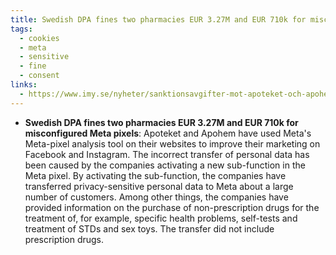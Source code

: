 ```yaml
---
title: Swedish DPA fines two pharmacies EUR 3.27M and EUR 710k for misconfigured Meta pixels
tags:
  - cookies
  - meta
  - sensitive
  - fine
  - consent
links:
  - https://www.imy.se/nyheter/sanktionsavgifter-mot-apoteket-och-apohem-for-overforing-av-personuppgifter-till-meta/
---
```

- **Swedish DPA fines two pharmacies EUR 3.27M and EUR 710k for misconfigured Meta pixels**: Apoteket and Apohem have used Meta's Meta-pixel analysis tool on their websites to improve their marketing on Facebook and Instagram. The incorrect transfer of personal data has been caused by the companies activating a new sub-function in the Meta pixel. By activating the sub-function, the companies have transferred privacy-sensitive personal data to Meta about a large number of customers. Among other things, the companies have provided information on the purchase of non-prescription drugs for the treatment of, for example, specific health problems, self-tests and treatment of STDs and sex toys. The transfer did not include prescription drugs.